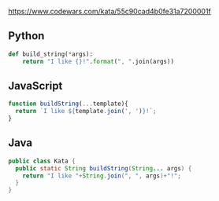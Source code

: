 https://www.codewars.com/kata/55c90cad4b0fe31a7200001f

## Python
```python
def build_string(*args):
    return "I like {}!".format(", ".join(args))
```

## JavaScript
```js
function buildString(...template){
  return `I like ${template.join(', ')}!`;
}
```

## Java
```java
public class Kata {
  public static String buildString(String... args) {
    return "I like "+String.join(", ", args)+"!";
  }
}
```